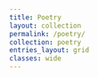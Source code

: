 ```yaml
---
title: Poetry
layout: collection
permalink: /poetry/
collection: poetry
entries_layout: grid
classes: wide
---
```



